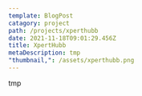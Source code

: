 ```yaml
---
template: BlogPost
catagory: project
path: /projects/xperthubb
date: 2021-11-18T09:01:29.456Z
title: XpertHubb
metaDescription: tmp
"thumbnail,": /assets/xperthubb.png
---
```

tmp